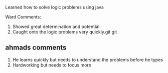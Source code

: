 Learned how to solve logic problems using java

Ward Comments: 
1. Showed great determination and potential. 
2. Caught onto the logic problems very quickly.git git 

## ahmads comments

1. He learns quickly but needs to understand the problems before he types
2. Hardworking but needs to focus more 
